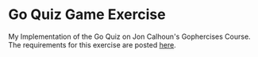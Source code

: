 # Go Quiz Game Exercise
My Implementation of the Go Quiz on Jon Calhoun's Gophercises Course.  The requirements for this exercise are posted [here](https://github.com/gophercises/quiz).





